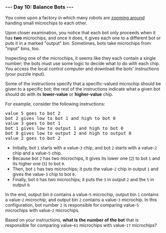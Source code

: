 ### --- Day 10: Balance Bots ---

You come upon a factory in which many robots are [zooming around](https://www.youtube.com/watch?v=JnkMyfQ5YfY&t=40) handing
small microchips to each other.

Upon closer examination, you notice that each bot only proceeds when it has
**two** microchips, and once it does, it gives each one to a different bot or
puts it in a marked "output" bin. Sometimes, bots take microchips from
"input" bins, too.

Inspecting one of the microchips, it seems like they each contain a single
number; the bots must use some logic to decide what to do with each chip.
You access the local control computer and download the bots' instructions
(your puzzle input).

Some of the instructions specify that a specific-valued microchip should be
given to a specific bot; the rest of the instructions indicate what a given
bot should do with its **lower-value** or **higher-value** chip.

For example, consider the following instructions:

<pre>
value 5 goes to bot 2
bot 2 gives low to bot 1 and high to bot 0
value 3 goes to bot 1
bot 1 gives low to output 1 and high to bot 0
bot 0 gives low to output 2 and high to output 0
value 2 goes to bot 2
</pre>

- Initially, bot `1` starts with a value-`3` chip, and bot `2` starts with a
  value-`2` chip and a value-`5` chip.
- Because bot `2` has two microchips, it gives its lower one (`2`) to bot `1`
  and its higher one (`5`) to bot `0`.
- Then, bot `1` has two microchips; it puts the value-`2` chip in output `1`
  and gives the value-`3` chip to bot `0`.
- Finally, bot `0` has two microchips; it puts the `3` in output `2` and the `5`
  in output `0`.

In the end, output bin `0` contains a value-`5` microchip, output bin `1`
contains a value-`2` microchip, and output bin `2` contains a value-`3`
microchip. In this configuration, bot number `2` is responsible for comparing
value-`5` microchips with value-`2` microchips.

Based on your instructions, **what is the number of the bot** that is
responsible for comparing value-`61` microchips with value-`17` microchips?
